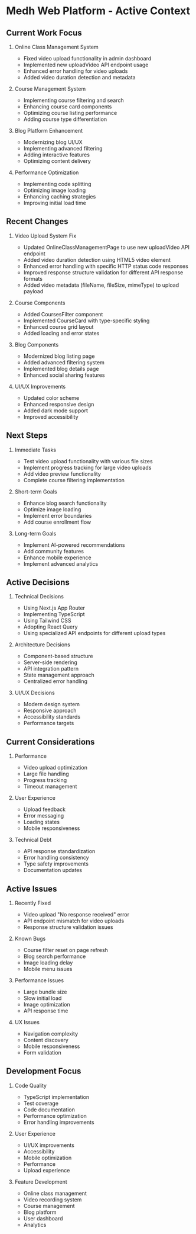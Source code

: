 # Medh Web Platform - Active Context

## Current Work Focus
1. Online Class Management System
   - Fixed video upload functionality in admin dashboard
   - Implemented new uploadVideo API endpoint usage
   - Enhanced error handling for video uploads
   - Added video duration detection and metadata

2. Course Management System
   - Implementing course filtering and search
   - Enhancing course card components
   - Optimizing course listing performance
   - Adding course type differentiation

3. Blog Platform Enhancement
   - Modernizing blog UI/UX
   - Implementing advanced filtering
   - Adding interactive features
   - Optimizing content delivery

4. Performance Optimization
   - Implementing code splitting
   - Optimizing image loading
   - Enhancing caching strategies
   - Improving initial load time

## Recent Changes
1. Video Upload System Fix
   - Updated OnlineClassManagementPage to use new uploadVideo API endpoint
   - Added video duration detection using HTML5 video element
   - Enhanced error handling with specific HTTP status code responses
   - Improved response structure validation for different API response formats
   - Added video metadata (fileName, fileSize, mimeType) to upload payload

2. Course Components
   - Added CoursesFilter component
   - Implemented CourseCard with type-specific styling
   - Enhanced course grid layout
   - Added loading and error states

3. Blog Components
   - Modernized blog listing page
   - Added advanced filtering system
   - Implemented blog details page
   - Enhanced social sharing features

4. UI/UX Improvements
   - Updated color scheme
   - Enhanced responsive design
   - Added dark mode support
   - Improved accessibility

## Next Steps
1. Immediate Tasks
   - Test video upload functionality with various file sizes
   - Implement progress tracking for large video uploads
   - Add video preview functionality
   - Complete course filtering implementation

2. Short-term Goals
   - Enhance blog search functionality
   - Optimize image loading
   - Implement error boundaries
   - Add course enrollment flow

3. Long-term Goals
   - Implement AI-powered recommendations
   - Add community features
   - Enhance mobile experience
   - Implement advanced analytics

## Active Decisions
1. Technical Decisions
   - Using Next.js App Router
   - Implementing TypeScript
   - Using Tailwind CSS
   - Adopting React Query
   - Using specialized API endpoints for different upload types

2. Architecture Decisions
   - Component-based structure
   - Server-side rendering
   - API integration pattern
   - State management approach
   - Centralized error handling

3. UI/UX Decisions
   - Modern design system
   - Responsive approach
   - Accessibility standards
   - Performance targets

## Current Considerations
1. Performance
   - Video upload optimization
   - Large file handling
   - Progress tracking
   - Timeout management

2. User Experience
   - Upload feedback
   - Error messaging
   - Loading states
   - Mobile responsiveness

3. Technical Debt
   - API response standardization
   - Error handling consistency
   - Type safety improvements
   - Documentation updates

## Active Issues
1. Recently Fixed
   - Video upload "No response received" error
   - API endpoint mismatch for video uploads
   - Response structure validation issues

2. Known Bugs
   - Course filter reset on page refresh
   - Blog search performance
   - Image loading delay
   - Mobile menu issues

3. Performance Issues
   - Large bundle size
   - Slow initial load
   - Image optimization
   - API response time

4. UX Issues
   - Navigation complexity
   - Content discovery
   - Mobile responsiveness
   - Form validation

## Development Focus
1. Code Quality
   - TypeScript implementation
   - Test coverage
   - Code documentation
   - Performance optimization
   - Error handling improvements

2. User Experience
   - UI/UX improvements
   - Accessibility
   - Mobile optimization
   - Performance
   - Upload experience

3. Feature Development
   - Online class management
   - Video recording system
   - Course management
   - Blog platform
   - User dashboard
   - Analytics 